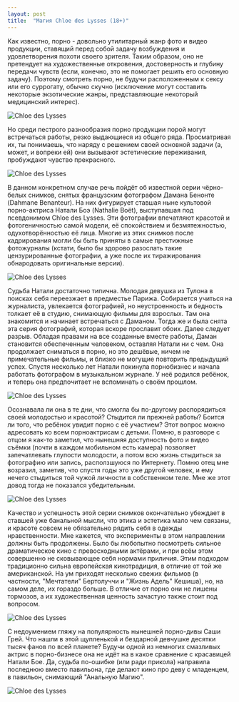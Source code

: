 ```yaml
---
layout: post
title:  "Магия Chloe des Lysses (18+)"
---
```


Как известно, порно - довольно утилитарный жанр фото и видео продукции, ставящий перед собой задачу возбуждения и удовлетворения похоти своего зрителя. Таким образом, оно не претендует на художественные откровения, достоверность и глубину передачи чувств (если, конечно, это не помогает решить его основную задачу). Поэтому смотреть порно, не будучи расположенным к сексу или его суррогату, обычно скучно (исключение могут составить некоторые экзотические жанры, представляющие некоторый медицинский интерес).

![Chloe des Lysses](/files/2015-03/chloe-des-lysses1.jpg)

Но среди пестрого разнообразия порно продукции порой могут встречаться работы, резко выдающиеся из общего ряда. Просматривая их, ты понимаешь, что наряду с решением своей основной задачи (а, может, и вопреки ей) они вызывают эстетические переживания, пробуждают чувство прекрасного.

![Chloe des Lysses](/files/2015-03/chloe-des-lysses2.jpg)

В данном конкретном случае речь пойдёт об известной серии чёрно-белых снимков, снятых французским фотографом Дамана Бенонте (Dahmane Benanteur). На них фигурирует ставшая ныне культовой порно-актриса Натали Боэ (Nathalie Boët), выступавшая под псевдонимом Chloe des Lysses. Эти фотографии впечатляют красотой и фотогеничностью самой модели, её спокойствием и безмятежностью, одухотворённостью её лица. Многие из этих снимков после кадрирования могли бы быть приняты в самые престижные фотожурналы (кстати, было бы здорово разослать такие цензурированные фотографии, а уже после их тиражирования обнародовать оригинальные версии).

![Chloe des Lysses](/files/2015-03/chloe-des-lysses3.jpg)

Судьба Натали достаточно типична. Молодая девушка из Тулона в поисках себя переезжает в предместье Парижа. Собирается учиться на журналиста, увлекается фотографией, но неустроенность и бедность толкает её в студию, снимающую фильмы для взрослых. Там она знакомится и начинает встречаться с Даманом. Тогда же и была снята эта серия фотографий, которая вскоре прославит обоих. Далее следует разрыв. Обладая правами на все созданные вместе работы, Даман становится обеспеченным человеком, оставляя Натали ни с чем. Она продолжает сниматься в порно, но это дешёвые, ничем не примечательные фильмы, и близко не могущие повторить предыдущий успех. Спустя несколько лет Натали покинула порнобизнес и начала работать фотографом в музыкальном журнале. У неё родился ребёнок, и теперь она предпочитает не вспоминать о своём прошлом.

![Chloe des Lysses](/files/2015-03/chloe-des-lysses4.jpg)

Осознавала ли она в те дни, что смогла бы по-другому распорядиться своей молодостью и красотой? Стыдится ли прежней работы? Боится ли того, что ребёнок увидит порно с её участием? Этот вопрос можно адресовать ко всем порноактрисам с детьми. Помню, в разговоре с отцом я как-то заметил, что нынешняя доступность фото и видео съёмки (почти в каждом мобильном есть камера) позволяет запечатлевать глупости молодости, а потом всю жизнь стыдиться за фотографию или запись, расползшуюся по Интернету. Помню отец мне возразил, заметив, что спустя годы это уже другой человек, и ему нечего стыдиться той чужой личности в собственном теле. Мне же этот довод тогда не показался убедительным.

![Chloe des Lysses](/files/2015-03/chloe-des-lysses5.jpg)

Качество и успешность этой серии снимков окончательно убеждает в ставшей уже банальной мысли, что этика и эстетика мало чем связаны, и красоте совсем не обязательно рядить себя в одежды нравственности. Мне кажется, что эксперименты в этом направлении должны быть продолжены. Было бы любопытно посмотреть сильное драматическое кино с превосходными актёрами, и при всём этом совершенно не сковывающее себя нормами приличия. Этим подходом традиционно сильна европейская кинотрадиция, в отличие от той же американской. На ум приходят несколько свежих фильмов (в частности, "Мечтатели" Бертолуччи и "Жизнь Адель" Кешиша), но, на самом деле, их гораздо больше. В отличие от порно они не лишены тормозов, а их художественная ценность зачастую также стоит под вопросом.

![Chloe des Lysses](/files/2015-03/chloe-des-lysses6.jpg)

С недоумением гляжу на популярность нынешней порно-дивы Саши Грей. Что нашли в этой щупленькой и бездарной девчушке десятки тысяч фанов по всей планете? Будучи одной из немногих смазливых актрис в порно-бизнесе она не идёт на в какое сравнение с красавицей Натали Бое. Да, судьба по-ошибке (или ради прикола) направила последнюю вместо павильона, где делают кино про деву с младенцем, в павильон, снимающий "Анальную Магию".

![Chloe des Lysses](/files/2015-03/chloe-des-lysses7.jpg)
